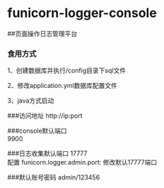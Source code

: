 # funicorn-logger-console
##页面操作日志管理平台
### 食用方式
1、创建数据库并执行/config目录下sql文件

2、修改application.yml数据库配置文件

3、java方式启动

###访问地址
http://ip:port

###console默认端口  
9900

###日志收集默认端口
17777  
配置 funicorn.logger.admin.port: 修改默认17777端口

###默认账号密码
admin/123456